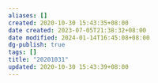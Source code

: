 ```yaml
---
aliases: []
created: 2020-10-30 15:43:35+08:00
date created: 2023-07-05T21:38:32+08:00
date modified: 2024-01-14T16:45:08+08:00
dg-publish: true
tags: []
title: "20201031"
updated: 2020-10-30 15:43:39+08:00
---
```

